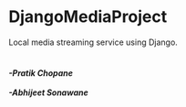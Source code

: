 # DjangoMediaProject
Local media streaming service using Django.

<h5>
<br>-Pratik Chopane</br>
<br>-Abhijeet Sonawane</br>
</h5>
